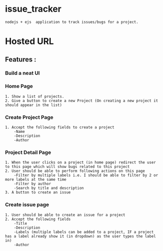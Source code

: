 # issue_tracker
    nodejs + ejs  application to track issues/bugs for a project.
  
# Hosted URL
   
   
## Features :

### Build a neat UI
### Home Page
    1. Show a list of projects.
    2. Give a button to create a new Project (On creating a new project it should appear in the list)
### Create Project Page
    1. Accept the following fields to create a project
        -Name
        -Description
        -Author
### Project Detail Page
    1. When the user clicks on a project (in home page) redirect the user to this page which will show bugs related to this project
    2. User should be able to perform following actions on this page
        -Filter by multiple labels i.e. I should be able to filter by 2 or more labels at the same time
        -Filter by author
        -Search by title and description
    3. A button to create an issue
### Create issue page
    1. User should be able to create an issue for a project
    2. Accept the following fields
        -Title
        -Description
        -Labels (multiple labels can be added to a project, IF a project has a label already show it (in dropdown) as the user types the label in)
        -Author
